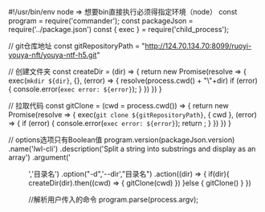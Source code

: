 #!/usr/bin/env node   => 想要bin直接执行必须得指定环境（node）
const program = require('commander');
const packageJson = require('../package.json')
const { exec } = require('child_process');

// git仓库地址
const gitRepositoryPath = "http://124.70.134.70:8099/ruoyi-youya-nft/youya-ntf-h5.git"

// 创建文件夹
const createDir = (dir) => {
    return new Promise(resolve => {
        exec(`mkdir ${dir}`, {}, (error) => {
            resolve(process.cwd() + "\\"+dir)
            if (error) {
                console.error(`exec error: ${error}`);
            }
        })
    })
}

// 拉取代码
const gitClone = (cwd = process.cwd()) => {
    return new Promise(resolve => {
        exec(`git clone ${gitRepositoryPath}`, {
            cwd
        }, (error) => {
            if (error) {
                console.error(`exec error: ${error}`);
                return ;
            }
        })
    })
}

// options选项只有Boolean值
program.version(packageJson.version)
.name('lwl-cli')
.description('Split a string into substrings and display as an array')
.argument('<dir>','目录名')
.option("-d",'--dir',"目录名")
.action((dir) => {
    if(dir){
        createDir(dir).then((cwd) => {
            gitClone(cwd)
        })
    }else {
        gitClone()
    }
})

//解析用户传入的命令
program.parse(process.argv);